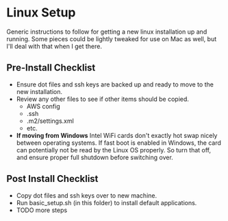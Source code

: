 # Linux Setup 

Generic instructions to follow for getting a new linux installation up and running. 
Some pieces could be lightly tweaked for use on Mac as well, but I'll deal with that when I get there. 

## Pre-Install Checklist 

- Ensure dot files and ssh keys are backed up and ready to move to the new installation. 
- Review any other files to see if other items should be copied.
    - AWS config
    - .ssh 
    - .m2/settings.xml 
    - etc. 
- **If moving from Windows** 
  Intel WiFi cards don't exactly hot swap nicely between operating systems. 
  If fast boot is enabled in Windows, the card can potentially not be read by the Linux OS properly. 
  So turn that off, and ensure proper full shutdown before switching over. 

## Post Install Checklist 

- Copy dot files and ssh keys over to new machine.
- Run basic_setup.sh (in this folder) to install default applications. 
- TODO more steps
